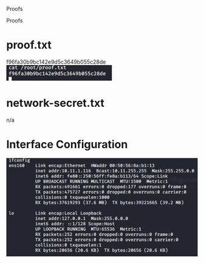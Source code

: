 Proofs

Proofs

# proof.txt
f96fa30b9bc142e9d5c3649b055c28de
![7d69c48b01b29c381cd8f122a9cdc639.png](../../_resources/abb1deb24b1e4225a87a3834956c4f84.png)

# network-secret.txt
n/a

# Interface Configuration
![7521e7b3947ebd956c55b44b26fcd45e.png](../../_resources/b5ab8d71ef1e4eccbe401aeeefbfab87.png)

